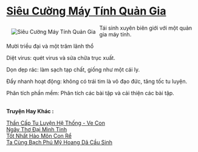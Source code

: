 <a href="https://truyentiki.com/sieu-cuong-may-tinh-quan-gia.31705/" title="Siêu Cường Máy Tính Quản Gia"><h1>Siêu Cường Máy Tính Quản Gia</h1></a><div style="display:table"><img align="right" style="float: left; padding: 10px;" src="https://truyentiki.com/a/img/str/src/31705.jpg" alt="Siêu Cường Máy Tính Quản Gia">Tái sinh xuyên biên giới với một quản gia máy tính. <p></p> Mười triều đại và một trăm lãnh thổ <p></p> Diệt virus: quét virus và sửa chữa trục xuất. <p></p> Dọn dẹp rác: làm sạch tạp chất, giống như một cái ly. <p></p> Đẩy nhanh hoạt động: không có trái tim là vô đạo đức, tăng tốc tu luyện. <p></p> Phân tích phần mềm: Phân tích các bài tập và cải thiện các bài tập.</div><p><br><b>Truyện Hay Khác :</b></p><a href="https://truyentiki.com/than-cap-tu-luyen-he-thong-ve-con.31704/" alt="Thần Cấp Tu Luyện Hệ Thống - Ve Con">Thần Cấp Tu Luyện Hệ Thống - Ve Con</a><br/><a href="https://github.com/nownovels/topcv/tree/master/truyenhay/31562/README.md" alt="Ngây Thơ Đại Minh Tinh">Ngây Thơ Đại Minh Tinh</a><br/><a href="https://github.com/nownovels/topcv/tree/master/truyenhay/31529/README.md" alt="Tốt Nhất Hào Môn Con Rể">Tốt Nhất Hào Môn Con Rể</a><br/><a href="https://github.com/nownovels/top500/tree/master/truyenhay/33850/" alt="Ta Cùng Bạch Phú Mỹ Hoang Dã Cầu Sinh">Ta Cùng Bạch Phú Mỹ Hoang Dã Cầu Sinh</a><br/>
